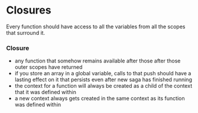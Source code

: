 # Closures
Every function should have access to all the variables from all the scopes that surround it.

### Closure
- any function that somehow remains available after those after those outer scopes have returned
- if you store an array in a global variable, calls to that push should have a lasting effect on it that persists even after new saga has finished running
- the context for a function will always be created as a child of the context that it was defined within
- a new context always gets created in the same context as its function was defined within